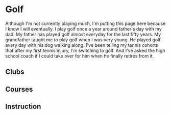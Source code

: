 # Golf

Although I'm not currently playing much, I'm putting this page here because I know I will eventually. I play golf once a year around father's day with my dad. My father has played golf almost everyday for the last fifty years. My grandfather taught me to play golf when I was very young. He played golf every day with his dog walking along. I've been telling my tennis cohorts that after my first tennis injury, I'm switching to golf. And I've asked the high school coach if I could take over for him when he finally retires from it.  

## Clubs 

## Courses 

## Instruction